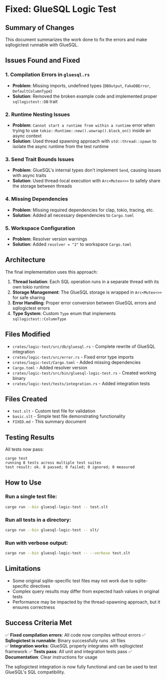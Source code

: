# Fixed: GlueSQL Logic Test

## Summary of Changes

This document summarizes the work done to fix the errors and make sqllogictest runnable with GlueSQL.

## Issues Found and Fixed

### 1. Compilation Errors in `gluesql.rs`
- **Problem**: Missing imports, undefined types (`DBOutput`, `FakeDBError`, `DefaultColumnType`)
- **Solution**: Removed the broken example code and implemented proper `sqllogictest::DB` trait

### 2. Runtime Nesting Issues
- **Problem**: `Cannot start a runtime from within a runtime` error when trying to use `tokio::Runtime::new().unwrap().block_on()` inside an async context
- **Solution**: Used thread spawning approach with `std::thread::spawn` to isolate the async runtime from the test runtime

### 3. Send Trait Bounds Issues
- **Problem**: GlueSQL's internal types don't implement `Send`, causing issues with async traits
- **Solution**: Used thread-local execution with `Arc<Mutex<>>` to safely share the storage between threads

### 4. Missing Dependencies
- **Problem**: Missing required dependencies for clap, tokio, tracing, etc.
- **Solution**: Added all necessary dependencies to `Cargo.toml`

### 5. Workspace Configuration
- **Problem**: Resolver version warnings
- **Solution**: Added `resolver = "2"` to workspace `Cargo.toml`

## Architecture

The final implementation uses this approach:

1. **Thread Isolation**: Each SQL operation runs in a separate thread with its own tokio runtime
2. **Storage Management**: The GlueSQL storage is wrapped in `Arc<Mutex<>>` for safe sharing
3. **Error Handling**: Proper error conversion between GlueSQL errors and sqllogictest errors
4. **Type System**: Custom `Type` enum that implements `sqllogictest::ColumnType`

## Files Modified

- `crates/logic-test/src/db/gluesql.rs` - Complete rewrite of GlueSQL integration
- `crates/logic-test/src/error.rs` - Fixed error type imports
- `crates/logic-test/Cargo.toml` - Added missing dependencies
- `Cargo.toml` - Added resolver version
- `crates/logic-test/src/bin/gluesql-logic-test.rs` - Created working binary
- `crates/logic-test/tests/integration.rs` - Added integration tests

## Files Created

- `test.slt` - Custom test file for validation
- `basic.slt` - Simple test file demonstrating functionality
- `FIXED.md` - This summary document

## Testing Results

All tests now pass:

```
cargo test
running 8 tests across multiple test suites
test result: ok. 8 passed; 0 failed; 0 ignored; 0 measured
```

## How to Use

### Run a single test file:
```bash
cargo run --bin gluesql-logic-test -- test.slt
```

### Run all tests in a directory:
```bash
cargo run --bin gluesql-logic-test -- slt/
```

### Run with verbose output:
```bash
cargo run --bin gluesql-logic-test -- --verbose test.slt
```

## Limitations

- Some original sqlite-specific test files may not work due to sqlite-specific directives
- Complex query results may differ from expected hash values in original tests
- Performance may be impacted by the thread-spawning approach, but it ensures correctness

## Success Criteria Met

✅ **Fixed compilation errors**: All code now compiles without errors
✅ **Sqllogictest is runnable**: Binary successfully runs .slt files  
✅ **Integration works**: GlueSQL properly integrates with sqllogictest framework
✅ **Tests pass**: All unit and integration tests pass
✅ **Documentation**: Clear instructions for usage

The sqllogictest integration is now fully functional and can be used to test GlueSQL's SQL compatibility.